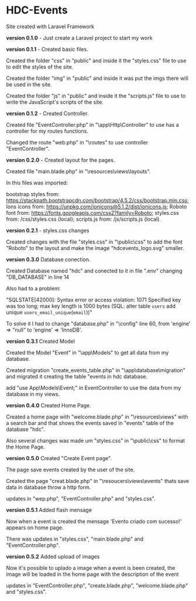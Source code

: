 # HDC-Events
 Site created with Laravel Framework

**version 0.1.0** - Just create a Laravel project to start my work

**version 0.1.1** - Created basic files.

Created the folder "css" in "public" and inside it the "styles.css" file to use to edit the styles of the site.

Created the folder "img" in "public" and inside it was put the imgs there will be used in the site.

Created the folder "js" in "public" and inside it the "scripts.js" file to use to write the JavaScript's scripts of the site.

**version 0.1.2** - Created Controller.

Created file "EventController.php" in "\app\Http\Controller" to use has a controller for my routes functions.

Changed the route "web.php" in "\routes" to use controller "EventController".

**version 0.2.0** - Created layout for the pages.

Created file "main.blade.php" in "\resources\views\layouts".

In this files was imported:

bootstrap styles from: https://stackpath.bootstrapcdn.com/bootstrap/4.5.2/css/bootstrap.min.css;
Ions icons from: https://unpkg.com/ionicons@5.1.2/dist/ionicons.js;
Roboto font from: https://fonts.googleapis.com/css2?family=Roboto;
styles.css from: /css/styles.css (local);
scripts.js from: /js/scripts.js (local).

**version 0.2.1** - styles.css changes

Created changes with the file "styles.css" in "\public\css" to add the font "Roboto" to the layout and make the image "hdcevents_logo.svg" smaller.

**version 0.3.0** Database conection.

Created Database named "hdc" and conected to it in file ".env" changing "DB_DATABASE" in line 14

Also had to a problem:

"SQLSTATE[42000]: Syntax error or access violation: 1071 Specified key was too long; max key length is 1000 bytes (SQL: alter table `users` add unique `users_email_unique`(`email`))"

To solve it I had to change "database.php" in "\config" line 60, from 'engine' => "null" to 'engine' => 'InnoDB'.

**version 0.3.1** Created Model

Created the Model "Event" in "\app\Models" to get all data from my database.

Created migration "create_events_table.php" in "\app\database\migration" and migrated it creating the table "events in hdc database.

add "use App\Models\Event;" in EventController to use the data from my database in my views.

**version 0.4.0** Created Home Page.

Created a home page with "welcome.blade.php" in "\resources\views" with a search bar and that shows the events saved in "events" table of the database "hdc".

Also several changes was made um "styles.css" in "\public\css" to format the Home Page.

**version 0.5.0** Created "Create Event page".

The page save events created by the user of the site.

Created the page "creat.blade.php" in "\resoucers\views\events" thats save data in database throw a http form.

updates in "wep.php", "EventController.php" and "styles.css".

**version 0.5.1** Added flash mensage

Now when a event is created the mensage 'Evento criado com sucesso!' appears on home page.

There was updates in "styles.css", "main.blade.php" and "EventController.php".

**version 0.5.2** Added upload of images

Now it's possible to uplado a image when a event is been created, the image will be loaded in the home page with the description of the event

updates in "EventController.php", "create.blade.php", "welcome.blade.php" and "styles.css".